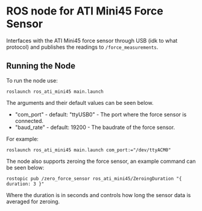 # ROS node for ATI Mini45 Force Sensor

Interfaces with the ATI Mini45 force sensor through USB (idk to what protocol) and publishes the readings to ```/force_measurements```.

## Running the Node

To run the node use:
```
roslaunch ros_ati_mini45 main.launch
```

The arguments and their default values can be seen below.
- "com_port" - default: "ttyUSB0" - The port where the force sensor is connected.
- "baud_rate" - default: 19200 - The baudrate of the force sensor.

For example:
```
roslaunch ros_ati_mini45 main.launch com_port:="/dev/ttyACM0"
```

The node also supports zeroing the force sensor, an example command can be seen below:
```
rostopic pub /zero_force_sensor ros_ati_mini45/ZeroingDuration "{ duration: 3 }"
```

Where the duration is in seconds and controls how long the sensor data is averaged for zeroing.


